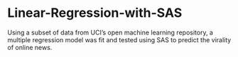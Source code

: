 # Linear-Regression-with-SAS

Using a subset of data from UCI’s open machine learning repository, a multiple regression model was fit and tested using SAS to predict the virality of online news.
